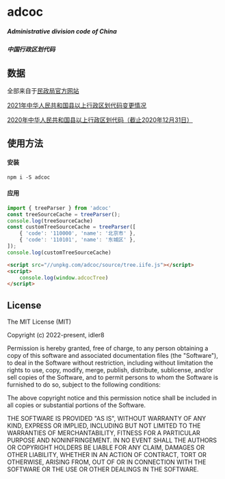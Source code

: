 # adcoc
##### Administrative division code of China
##### 中国行政区划代码
## 数据
全部来自于[民政局官方网站](http://www.mca.gov.cn/article/sj/xzqh/)

[2021年中华人民共和国县以上行政区划代码变更情况](http://www.mca.gov.cn/article/sj/xzqh/2021/20211201.html)


[2020年中华人民共和国县以上行政区划代码（截止2020年12月31日）](http://www.mca.gov.cn/article/sj/xzqh/2020/20201201.html)
## 使用方法

#### 安装
`npm i -S adcoc`

#### 应用
```javascript
import { treeParser } from 'adcoc'
const treeSourceCache = treeParser();
console.log(treeSourceCache)
const customTreeSourceCache = treeParser([
    { 'code': '110000', 'name': '北京市' },
    { 'code': '110101', 'name': '东城区' },
]);
console.log(customTreeSourceCache)
```
```html
<script src="//unpkg.com/adcoc/source/tree.iife.js"></script>
<script>
    console.log(window.adcocTree)
</script>
```

## License

The MIT License (MIT)

Copyright (c) 2022-present, idler8

Permission is hereby granted, free of charge, to any person obtaining a copy
of this software and associated documentation files (the "Software"), to deal
in the Software without restriction, including without limitation the rights
to use, copy, modify, merge, publish, distribute, sublicense, and/or sell
copies of the Software, and to permit persons to whom the Software is
furnished to do so, subject to the following conditions:

The above copyright notice and this permission notice shall be included in
all copies or substantial portions of the Software.

THE SOFTWARE IS PROVIDED "AS IS", WITHOUT WARRANTY OF ANY KIND, EXPRESS OR
IMPLIED, INCLUDING BUT NOT LIMITED TO THE WARRANTIES OF MERCHANTABILITY,
FITNESS FOR A PARTICULAR PURPOSE AND NONINFRINGEMENT. IN NO EVENT SHALL THE
AUTHORS OR COPYRIGHT HOLDERS BE LIABLE FOR ANY CLAIM, DAMAGES OR OTHER
LIABILITY, WHETHER IN AN ACTION OF CONTRACT, TORT OR OTHERWISE, ARISING FROM,
OUT OF OR IN CONNECTION WITH THE SOFTWARE OR THE USE OR OTHER DEALINGS IN
THE SOFTWARE.
